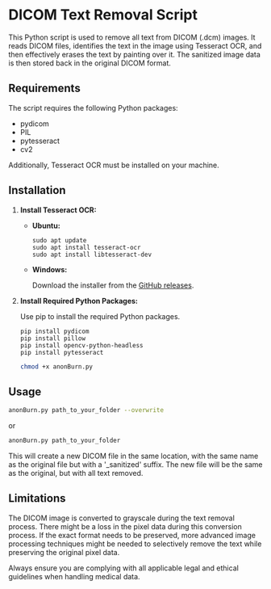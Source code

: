 # DICOM Text Removal Script

This Python script is used to remove all text from DICOM (.dcm) images. It reads DICOM files, identifies the text in the image using Tesseract OCR, and then effectively erases the text by painting over it. The sanitized image data is then stored back in the original DICOM format.

## Requirements

The script requires the following Python packages:

- pydicom
- PIL
- pytesseract
- cv2

Additionally, Tesseract OCR must be installed on your machine.

## Installation

1. **Install Tesseract OCR:**

    - **Ubuntu:**

        ```shell
        sudo apt update
        sudo apt install tesseract-ocr
        sudo apt install libtesseract-dev
        ```

    - **Windows:**

        Download the installer from the [GitHub releases](https://github.com/UB-Mannheim/tesseract/wiki).

2. **Install Required Python Packages:**

    Use pip to install the required Python packages.

    ```shell
    pip install pydicom
    pip install pillow
    pip install opencv-python-headless
    pip install pytesseract
    ```
    

    ```bash
    chmod +x anonBurn.py
    ```    

## Usage

```bash
anonBurn.py path_to_your_folder --overwrite
```

or
   
```bash
anonBurn.py path_to_your_folder
```

This will create a new DICOM file in the same location, with the same name as the original file but with a '_sanitized' suffix. The new file will be the same as the original, but with all text removed.

## Limitations

The DICOM image is converted to grayscale during the text removal process. There might be a loss in the pixel data during this conversion process. If the exact format needs to be preserved, more advanced image processing techniques might be needed to selectively remove the text while preserving the original pixel data.

Always ensure you are complying with all applicable legal and ethical guidelines when handling medical data.
